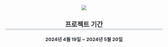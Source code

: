 <div align= "center">
    <img src="https://capsule-render.vercel.app/api?type=rounded&color=0:a5bbe9,100:a4dbc6&height=180&text=Project%20Doong-doong%20✈️%20&animation=fadeIn&fontColor=000000&fontSize=40" />
    </div>
    <div align= "center"> 
    <h2 style="border-bottom: 5px solid #d8dee4; color: #282d33;"> 프로젝트 기간 </h2>  
    <div style="font-weight: 700; font-size: 15px; text-align: center; color: #282d33;"> 2024년 4월 19일 ~ 2024년 5월 20일 </div> 
    </div>
    
